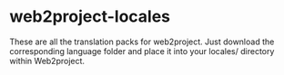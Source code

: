 web2project-locales
===================

These are all the translation packs for web2project. Just download the corresponding language folder and place it into your locales/ directory within Web2project.
